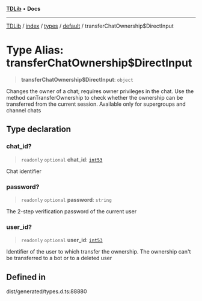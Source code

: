 [**TDLib**](../../../../../../README.md) • **Docs**

***

[TDLib](../../../../../../modules.md) / [index](../../../../../README.md) / [types](../../../README.md) / [default](../README.md) / transferChatOwnership$DirectInput

# Type Alias: transferChatOwnership$DirectInput

> **transferChatOwnership$DirectInput**: `object`

Changes the owner of a chat; requires owner privileges in the chat. Use the method canTransferOwnership to check whether the ownership can be transferred from the current session. Available only for supergroups and channel chats

## Type declaration

### chat\_id?

> `readonly` `optional` **chat\_id**: [`int53`](int53.md)

Chat identifier

### password?

> `readonly` `optional` **password**: `string`

The 2-step verification password of the current user

### user\_id?

> `readonly` `optional` **user\_id**: [`int53`](int53.md)

Identifier of the user to which transfer the ownership. The ownership can't be transferred to a bot or to a deleted user

## Defined in

dist/generated/types.d.ts:88880
